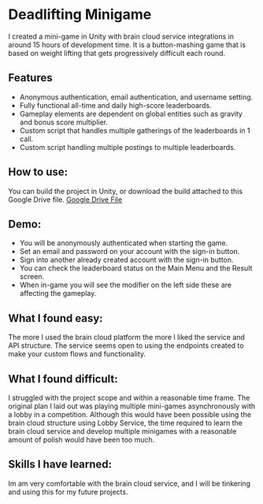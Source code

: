 # Deadlifting Minigame

I created a mini-game in Unity with brain cloud service integrations in around 15 hours of development time. It is a button-mashing game that is based on weight lifting that gets progressively difficult each round.

## Features
* Anonymous authentication, email authentication, and username setting.
* Fully functional all-time and daily high-score leaderboards.
* Gameplay elements are dependent on global entities such as gravity and bonus score multiplier.
* Custom script that handles multiple gatherings of the leaderboards in 1 call.
* Custom script handling multiple postings to multiple leaderboards.

## How to use:
You can build the project in Unity, or download the build attached to this Google Drive file.
[Google Drive File](https://drive.google.com/drive/folders/1ynO8bmcLw94H6TddVJqyGwS2WxllpyMW?usp=drive_link)

## Demo:
* You will be anonymously authenticated when starting the game.
* Set an email and password on your account with the sign-in button.
* Sign into another already created account with the sign-in button.
* You can check the leaderboard status on the Main Menu and the Result screen.
* When in-game you will see the modifier on the left side these are affecting the gameplay.

## What I found easy:
The more I used the brain cloud platform the more I liked the service and API structure. The service seems open to using the endpoints created to make your custom flows and functionality.

## What I found difficult:
I struggled with the project scope and within a reasonable time frame. The original plan I laid out was playing multiple mini-games asynchronously with a lobby in a competition. Although this would have been possible using the brain cloud structure using Lobby Service, the time required to learn the brain cloud service and develop multiple minigames with a reasonable amount of polish would have been too much.

## Skills I have learned:
Im am very comfortable with the brain cloud service, and I will be tinkering and using this for my future projects.
